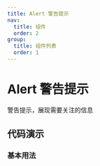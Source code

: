 ```yaml
---
title: Alert 警告提示
nav:
  title: 组件
  order: 2
group:
  title: 组件列表
  order: 1
---
```


# Alert 警告提示

警告提示，展现需要关注的信息

## 代码演示

### 基本用法

<code src="./demo/basic.tsx"></code>

<!-- <API src="./index.tsx"></API> -->